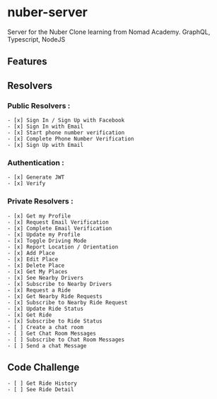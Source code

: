 # nuber-server

Server for the Nuber Clone learning from Nomad Academy. GraphQL, Typescript, NodeJS

## Features
## Resolvers

### Public Resolvers : 
    - [x] Sign In / Sign Up with Facebook
    - [x] Sign In with Email
    - [x] Start phone number verification
    - [x] Complete Phone Number Verification
    - [x] Sign Up with Email

### Authentication : 

    - [x] Generate JWT
    - [x] Verify 
    
### Private Resolvers :

    - [x] Get my Profile
    - [x] Request Email Verification
    - [x] Complete Email Verification
    - [x] Update my Profile
    - [x] Toggle Driving Mode
    - [x] Report Location / Orientation
    - [x] Add Place
    - [x] Edit Place
    - [x] Delete Place
    - [x] Get My Places
    - [x] See Nearby Drivers
    - [x] Subscribe to Nearby Drivers
    - [x] Request a Ride
    - [x] Get Nearby Ride Requests
    - [x] Subscribe to Nearby Ride Request
    - [x] Update Ride Status
    - [x] Get Ride
    - [x] Subscribe to Ride Status
    - [ ] Create a chat room
    - [ ] Get Chat Room Messages
    - [ ] Subscribe to Chat Room Messages
    - [ ] Send a chat Message

## Code Challenge

    - [ ] Get Ride History
    - [ ] See Ride Detail
     